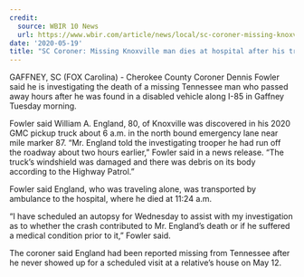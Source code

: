 ```yaml
---
credit:
  source: WBIR 10 News
  url: https://www.wbir.com/article/news/local/sc-coroner-missing-knoxville-dies-at-hospital-hours-after-his-pickup-ran-off-i-85/51-fa986cf9-63ef-4121-aa3e-d2a39583975f
date: '2020-05-19'
title: "SC Coroner: Missing Knoxville man dies at hospital after his truck ran off I-85"
---
```

GAFFNEY, SC (FOX Carolina) - Cherokee County Coroner Dennis Fowler said he is investigating the death of a missing Tennessee man who passed away hours after he was found in a disabled vehicle along I-85 in Gaffney Tuesday morning.

Fowler said William A. England, 80, of Knoxville was discovered in his 2020 GMC pickup truck about 6 a.m. in the north bound emergency lane near mile marker 87.
“Mr. England told the investigating trooper he had run off the roadway about two hours earlier,” Fowler said in a news release. “The truck’s windshield was damaged and there was debris on its body according to the Highway Patrol.”

Fowler said England, who was traveling alone, was transported by ambulance to the hospital, where he died at 11:24 a.m.

“I have scheduled an autopsy for Wednesday to assist with my investigation as to whether the crash contributed to Mr. England’s death or if he suffered a medical condition prior to it,” Fowler said.

The coroner said England had been reported missing from Tennessee after he never showed up for a scheduled visit at a relative’s house on May 12.
